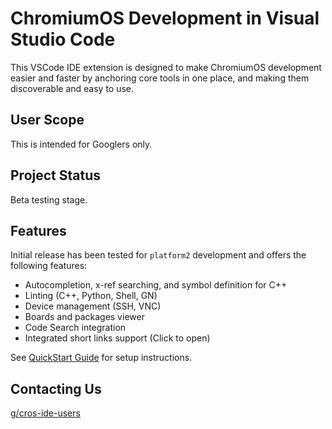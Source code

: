 # ChromiumOS Development in Visual Studio Code

This VSCode IDE extension is designed to make ChromiumOS development easier and faster by anchoring core tools in one place, and making them discoverable and easy to use.

## User Scope
This is intended for Googlers only.

## Project Status
Beta testing stage.

## Features

Initial release has been tested for `platform2` development and offers the following features:

- Autocompletion, x-ref searching, and symbol definition for C++
- Linting (C++, Python, Shell, GN)
- Device management (SSH, VNC)
- Boards and packages viewer
- Code Search integration
- Integrated short links support (Click to open)

See [QuickStart Guide] for setup instructions.

[quickstart guide]: https://chromium.googlesource.com/chromiumos/chromite/+/HEAD/ide_tooling/docs/quickstart.md

## Contacting Us
[g/cros-ide-users](http://g/cros-ide-users)
